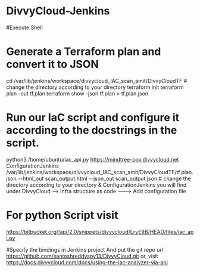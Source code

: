 # DivvyCloud-Jenkins
#Execute Shell
# Generate a Terraform plan and convert it to JSON
cd /var/lib/jenkins/workspace/divvycloud_IAC_scan_amit/DivvyCloudTF # change the directory according to your directory
terraform init
terraform plan -out tf.plan
terraform show -json tf.plan > tf.plan.json


# Run our IaC script and configure it according to the docstrings in the script.
python3 /home/ubuntu/iac_api.py https://mindtree-pov.divvycloud.net ConfigurationJenkins /var/lib/jenkins/workspace/divvycloud_IAC_scan_amit/DivvyCloudTF/tf.plan.json --html_out scan_output.html --json_out scan_output.json    # change the directory according to your directory & ConfigurationJenkins you will find under DivvyCloud --> Infra structure as code ---> Add configuration file

# For python Script visit
https://bitbucket.org/!api/2.0/snippets/divvycloud/LryE9B/HEAD/files/iac_api.py

#Specify the bindings in Jenkins project And put the git repo url https://github.com/santoshreddyspy13/DivvyCloud.git
or, visit https://docs.divvycloud.com/docs/using-the-iac-analyzer-via-api


